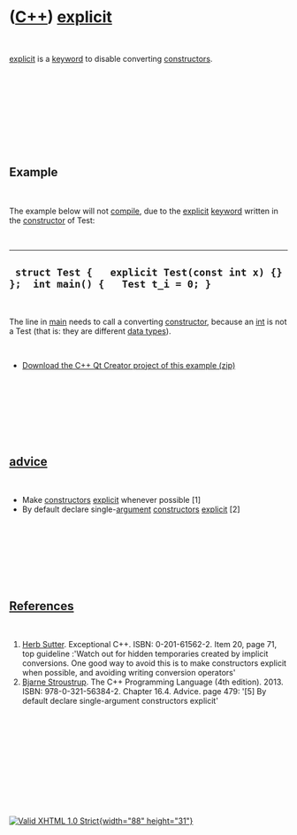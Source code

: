 



 

 

 

 

 

([C++](Cpp.htm)) [explicit](CppExplicit.htm)
============================================

 

[explicit](CppExplicit.htm) is a [keyword](CppKeyword.htm) to disable
converting [constructors](CppConstructor.htm).

 

 

 

 

 

Example
-------

 

The example below will not [compile](CppCompile.htm), due to the
[explicit](CppExplicit.htm) [keyword](CppKeyword.htm) written in the
[constructor](CppConstructor.htm) of Test:

 

  -------------------------------------------------------------------------------------
  ` struct Test {   explicit Test(const int x) {} };  int main() {   Test t_i = 0; }`
  -------------------------------------------------------------------------------------

 

The line in [main](CppMain.htm) needs to call a converting
[constructor](CppConstructor.htm), because an [int](CppInt.htm) is not a
Test (that is: they are different [data types](CppDataType.htm)).

 

-   [Download the C++ Qt Creator project of this
    example (zip)](CppExplicit.zip)

 

 

 

 

[advice](CppAdvice.htm)
-----------------------

 

-   Make [constructors](CppConstructor.htm) [explicit](CppExplicit.htm)
    whenever possible \[1\]
-   By default declare single-[argument](CppArgument.htm)
    [constructors](CppConstructor.htm) [explicit](CppExplicit.htm) \[2\]

 

 

 

 

[References](CppReferences.htm)
-------------------------------

 

1.  [Herb Sutter](CppHerbSutter.htm). Exceptional C++.
    ISBN: 0-201-61562-2. Item 20, page 71, top guideline :'Watch out for
    hidden temporaries created by implicit conversions. One good way to
    avoid this is to make constructors explicit when possible, and
    avoiding writing conversion operators'
2.  [Bjarne Stroustrup](CppBjarneStroustrup.htm). The C++ Programming
    Language (4th edition). 2013. ISBN: 978-0-321-56384-2. Chapter 16.4.
    Advice. page 479: '\[5\] By default declare single-argument
    constructors explicit'

 

 

 

 

 





 

[![Valid XHTML 1.0 Strict](valid-xhtml10.png){width="88"
height="31"}](http://validator.w3.org/check?uri=referer)

